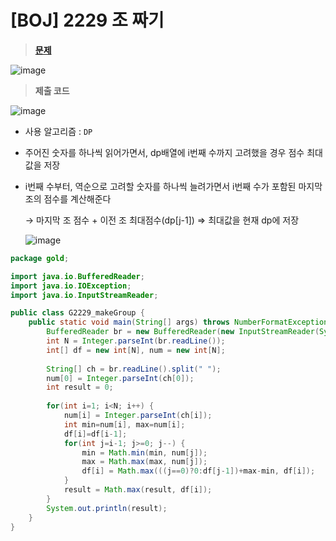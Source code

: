 # [BOJ] 2229 조 짜기
> **[문제](https://www.acmicpc.net/problem/2229)**
> 
![image](https://user-images.githubusercontent.com/80896077/176178019-d1cbbef3-fe27-4010-af83-9e1b378baafe.png)

> **제출 코드**
> 
![image](https://user-images.githubusercontent.com/80896077/176178044-d9b78b9c-9da1-407d-864a-434287712843.png)

- 사용 알고리즘 : `DP`
- 주어진 숫자를 하나씩 읽어가면서, dp배열에 i번째 수까지 고려했을 경우 점수 최대값을 저장
- i번째 수부터, 역순으로 고려할 숫자를 하나씩 늘려가면서 i번째 수가 포함된 마지막 조의 점수를 계산해준다
    
    → 마지막 조 점수 + 이전 조 최대점수(dp[j-1]) ⇒ 최대값을 현재 dp에 저장
    
    ![image](https://user-images.githubusercontent.com/80896077/176178079-1914ef47-81e6-404a-97cb-53878d7f2d26.png)
    

```java
package gold;

import java.io.BufferedReader;
import java.io.IOException;
import java.io.InputStreamReader;

public class G2229_makeGroup {
	public static void main(String[] args) throws NumberFormatException, IOException {
		BufferedReader br = new BufferedReader(new InputStreamReader(System.in));
		int N = Integer.parseInt(br.readLine());
		int[] df = new int[N], num = new int[N];
		
		String[] ch = br.readLine().split(" ");
		num[0] = Integer.parseInt(ch[0]);
		int result = 0;
	
		for(int i=1; i<N; i++) {
			num[i] = Integer.parseInt(ch[i]);
			int min=num[i], max=num[i];
			df[i]=df[i-1];
			for(int j=i-1; j>=0; j--) {
				min = Math.min(min, num[j]);
				max = Math.max(max, num[j]);
				df[i] = Math.max(((j==0)?0:df[j-1])+max-min, df[i]);
			}
			result = Math.max(result, df[i]);
		}
		System.out.println(result);
	}
}
```

